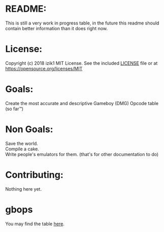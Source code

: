 # README:
This is still a very work in progress table, in the future this readme should contain better information than it does right now.

# License:
Copyright (c) 2018 izik1 MIT License. See the included [LICENSE](LICENSE) file or at <https://opensource.org/licenses/MIT>


# Goals:
Create the most accurate and descriptive Gameboy (DMG) Opcode table (so far™)

# Non Goals:
Save the world.  
Compile a cake.  
Write people's emulators for them. (that's for other documentation to do)

# Contributing:

Nothing here yet.

# gbops
You may find the table [here](table/table.html).  
